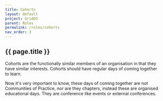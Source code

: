 ```yaml
---
title: Cohorts
layout: default
project: GridOS
parent: Roles
permalink: /roles/cohorts 
nav_order: 3
---
```


## {{ page.title }}

Cohorts are the functionally similar members of an organisation in that they have similar interests. Cohorts should have regular days of coming together to learn.

Now it's very important to know, these days of coming together are not Communities of Practice, nor are they chapters, instead these are organised educational days. They are conference like events or external conferences.
